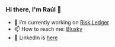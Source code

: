 ### Hi there, I'm Raúl 👋

- 🔭 I’m currently working on [Risk Ledger](https://riskledger.com/)
- 📫 How to reach me: [Blusky](https://bsky.app/profile/raulnaveiras.dev)
- 🔗 Linkedin is [here](https://www.linkedin.com/in/rnaveiras)

